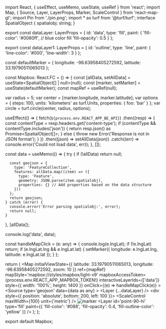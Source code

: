 import React, { useEffect, useMemo, useState, useRef } from 'react';
import Map, { Source, Layer, LayerProps, Marker, ScaleControl } from 'react-map-gl';
import Pin from './pin.png';
import * as turf from '@turf/turf';
interface SpatialObject {
  spatialobj: string;
}

export const dataLayer: LayerProps = {
  id: 'data',
  type: 'fill',
  paint: {
    'fill-color': '#0080ff', // blue color fill
    'fill-opacity': 0.5
  }
};

export const dataLayer1: LayerProps = {
  id: 'outline',
  type: 'line',
  paint: {
    'line-color': '#000',
    'line-width': 3
  }
};

const defaultMarker = {
  longitude: -96.63958405272592,
  latitude: 33.19790511065013
};

const Mapbox: React.FC = () => {
  const [allData, setAllData] = useState<SpatialObject[] | null>(null);
  const [marker, setMarker] = useState(defaultMarker);
  const mapRef = useRef(null);

  var radius = 5;
  var center = [marker.longitude, marker.latitude];
  var options = {
    steps: 100,
    units: 'kilometers' as turf.Units,
    properties: { foo: 'bar' }
  };
  var circle = turf.circle(center, radius, options);

  useEffect(() => {
    fetch(`${process.env.REACT_APP_BE_API}`)
      .then((resp) => {
        const contentType = resp.headers.get('content-type');
        if (contentType && contentType.includes('json')) {
          return resp.json() as Promise<SpatialObject[]>;
        } else {
          throw new Error('Response is not in JSON format');
        }
      })
      .then((json) => setAllData(json))
      .catch((err) => console.error('Could not load data', err));
  }, []);

  const data = useMemo(() => {
    try {
      if (!allData) return null;

      const geojson = {
        type: 'FeatureCollection',
        features: allData.map((item) => ({
          type: 'Feature',
          geometry: JSON.parse(item.spatialobj),
          properties: {} // Add properties based on the data structure
        }))
      };
      return geojson;
    } catch (error) {
      console.error('Error parsing spatialobj:', error);
      return null;
    }
  }, [allData]);

  console.log('data', data);

  const handleMapClick = (e: any) => {
    console.log(e.lngLat);
    if (!e.lngLat) return;
    if (e.lngLat.lng && e.lngLat.lat) {
      setMarker({ longitude: e.lngLat.lng, latitude: e.lngLat.lat });
    }
  };

  return (
    <Map
      initialViewState={{
        latitude: 33.19790511065013,
        longitude: -96.63958405272592,
        zoom: 10
      }}
      ref={mapRef}
      mapStyle='mapbox://styles/mapbox/light-v9'
      mapboxAccessToken={process.env.REACT_APP_MAPBOX_TOKEN!}
      interactiveLayerIds={['data']}
      style={{ width: '100%', height: 1400 }}
      onClick={(e) => handleMapClick(e)}
    >
      <Source
        type='geojson'
        data={data as any}
      >
        <Layer {...dataLayer} />
        <div style={{ position: 'absolute', bottom: 200, left: 100 }}>
          <ScaleControl
            maxWidth={100}
            unit={'metric'}
          />
        </div>
        <Marker
          longitude={marker.longitude}
          latitude={marker.latitude}
        >
          <img
            src={Pin}
            height={10}
            width={10}
            alt='marker'
          />
        </Marker>
        <Source
          id='my-data'
          type='geojson'
          data={circle}
        >
          <Layer
            id='point-90-hi'
            type='fill'
            paint={{
              'fill-color': '#088',
              'fill-opacity': 0.4,
              'fill-outline-color': 'yellow'
            }}
          />
        </Source>
      </Source>
    </Map>
  );
};

export default Mapbox;

